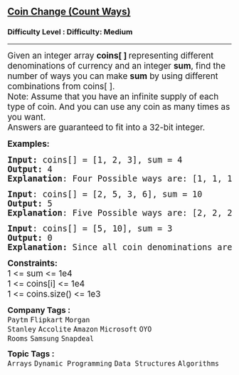<h2><a href="https://www.geeksforgeeks.org/problems/coin-change2448/1?page=3&difficulty=Medium&sortBy=submissions">Coin Change (Count Ways)</a></h2><h3>Difficulty Level : Difficulty: Medium</h3><hr><div class="problems_problem_content__Xm_eO"><p><span style="font-size: 14pt;">Given an integer&nbsp;array&nbsp;<strong>coins[ ]</strong><strong>&nbsp;</strong>representing different denominations of currency and an integer&nbsp;<strong>sum</strong>, find the number of ways you can make&nbsp;<strong>sum</strong>&nbsp;by using different combinations from coins[ ].&nbsp;<br>Note:&nbsp;Assume that you have an infinite supply of each type of coin. And you can use any coin as many times as you want.<br>Answers are guaranteed to fit into a 32-bit integer.&nbsp;</span></p>
<p><span style="font-size: 14pt;"><strong>Examples:</strong></span></p>
<pre><span style="font-size: 14pt;"><strong>Input: </strong>coins[] = [1, 2, 3], sum = 4
<strong>Output:</strong> 4
<strong>Explanation</strong>: Four Possible ways are: [1, 1, 1, 1], [1, 1, 2], [2, 2], [1, 3].
</span></pre>
<pre><span style="font-size: 14pt;"><strong>Input</strong>: coins[] = [2, 5, 3, 6], sum = 10
<strong>Output:</strong> 5
<strong>Explanation</strong>: Five Possible ways are: [2, 2, 2, 2, 2], [2, 2, 3, 3], [2, 2, 6], [2, 3, 5] and [5, 5].<br></span></pre>
<pre><span style="font-size: 14pt;"><strong>Input</strong>: coins[] = [5, 10], sum = 3
<strong>Output:</strong> 0<br><strong>Explanation:</strong> Since all coin denominations are greater than sum, no combination can make the target sum.</span></pre>
<p><span style="font-size: 14pt;"><strong>Constraints:</strong><br>1 &lt;= sum &lt;= 1e4<br>1 &lt;= coins[i] &lt;= 1e4<br>1 &lt;= coins.size() &lt;= 1e3</span></p></div><p><span style=font-size:18px><strong>Company Tags : </strong><br><code>Paytm</code>&nbsp;<code>Flipkart</code>&nbsp;<code>Morgan Stanley</code>&nbsp;<code>Accolite</code>&nbsp;<code>Amazon</code>&nbsp;<code>Microsoft</code>&nbsp;<code>OYO Rooms</code>&nbsp;<code>Samsung</code>&nbsp;<code>Snapdeal</code>&nbsp;<br><p><span style=font-size:18px><strong>Topic Tags : </strong><br><code>Arrays</code>&nbsp;<code>Dynamic Programming</code>&nbsp;<code>Data Structures</code>&nbsp;<code>Algorithms</code>&nbsp;
